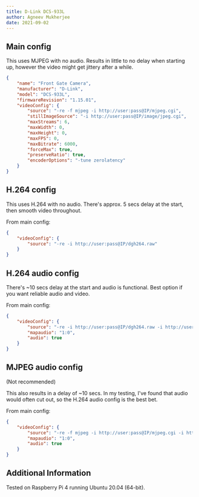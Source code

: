 ```yaml
---
title: D-Link DCS-933L
author: Agneev Mukherjee
date: 2021-09-02
---
```

## Main config

This uses MJPEG with no audio. Results in little to no delay when starting up, however the video might get jittery after a while.

```json
{
    "name": "Front Gate Camera",
    "manufacturer": "D-Link",
    "model": "DCS-933L",
    "firmwareRevision": "1.15.01",
    "videoConfig": {
        "source": "-re -f mjpeg -i http://user:pass@IP/mjpeg.cgi",
        "stillImageSource": "-i http://user:pass@IP/image/jpeg.cgi",
        "maxStreams": 6,
        "maxWidth": 0,
        "maxHeight": 0,
        "maxFPS": 0,
        "maxBitrate": 6000,
        "forceMax": true,
        "preserveRatio": true,
        "encoderOptions": "-tune zerolatency"
    }
}
```

## H.264 config

This uses H.264 with no audio. There's approx. 5 secs delay at the start, then smooth video throughout.

From main config:

```json
{
    "videoConfig": {
        "source": "-re -i http://user:pass@IP/dgh264.raw"
    }
}
```

## H.264 audio config

There's ~10 secs delay at the start and audio is functional. Best option if you want reliable audio and video.

From main config:

```json
{
    "videoConfig": {
        "source": "-re -i http://user:pass@IP/dgh264.raw -i http://user:pass@IP/dgaudio.cgi",
        "mapaudio": "1:0",
        "audio": true
    }
}
```

## MJPEG audio config

(Not recommended)

This also results in a delay of ~10 secs. In my testing, I've found that audio would often cut out, so the H.264 audio config is the best bet.

From main config:

```json
{
    "videoConfig": {
        "source": "-re -f mjpeg -i http://user:pass@IP/mjpeg.cgi -i http://user:pass@IP/audio.cgi",
        "mapaudio": "1:0",
        "audio": true
    }
}
```

## Additional Information

Tested on Raspberry Pi 4 running Ubuntu 20.04 (64-bit).
